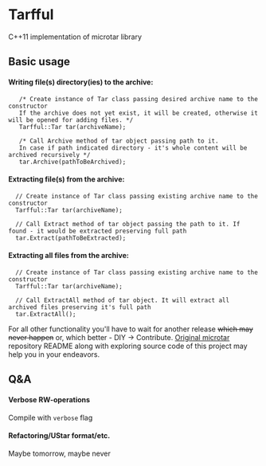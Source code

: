# Tarfful
C++11 implementation of microtar library

## Basic usage
#### Writing file(s) directory(ies) to the archive:
```
   /* Create instance of Tar class passing desired archive name to the constructor 
   If the archive does not yet exist, it will be created, otherwise it will be opened for adding files. */
   Tarfful::Tar tar(archiveName);
   
   /* Call Archive method of tar object passing path to it. 
   In case if path indicated directory - it's whole content will be archived recursively */
   tar.Archive(pathToBeArchived); 
```

#### Extracting file(s) from the archive:
```
  // Create instance of Tar class passing existing archive name to the constructor
  Tarfful::Tar tar(archiveName);
  
  // Call Extract method of tar object passing the path to it. If found - it would be extracted preserving full path
  tar.Extract(pathToBeExtracted); 
```

#### Extracting all files from the archive:
```
  // Create instance of Tar class passing existing archive name to the constructor
  Tarfful::Tar tar(archiveName); 
  
  // Call ExtractAll method of tar object. It will extract all archived files preserving it's full path
  tar.ExtractAll(); 
```

For all other functionality you'll have to wait for another release ~~which may never happen~~ or, which better - DIY -> Contribute. 
[Original microtar](https://github.com/rxi/microtar) repository README along with exploring source code of this project may help you in your endeavors.

## Q&A

#### Verbose RW-operations
Compile with `verbose` flag

#### Refactoring/UStar format/etc.
Maybe tomorrow, maybe never
